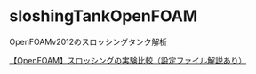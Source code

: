 # sloshingTankOpenFOAM
OpenFOAMv2012のスロッシングタンク解析

[【OpenFOAM】スロッシングの実験比較（設定ファイル解説あり）](https://takun-physics.net/)
